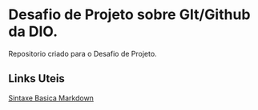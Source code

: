 # Desafio de Projeto sobre GIt/Github da DIO.
Repositorio criado para o Desafio de Projeto.

## Links Uteis
[Sintaxe Basica Markdown](https://www.markdownguide.org/basic-syntax/)

